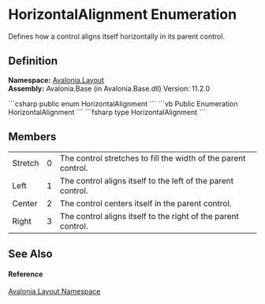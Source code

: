 # HorizontalAlignment Enumeration


Defines how a control aligns itself horizontally in its parent control.



## Definition
**Namespace:** <a href="N_Avalonia_Layout">Avalonia.Layout</a>  
**Assembly:** Avalonia.Base (in Avalonia.Base.dll) Version: 11.2.0

<Tabs groupId="api-code-preview">
<TabItem value="csharp" label="C#">
```csharp
public enum HorizontalAlignment
```
</TabItem>
<TabItem value="vb" label="VB">
```vb
Public Enumeration HorizontalAlignment
```
</TabItem>
<TabItem value="fsharp" label="F#">
```fsharp
type HorizontalAlignment
```
</TabItem>
</Tabs>



## Members
<table>
<tr>
<td>Stretch</td>
<td>0</td>
<td>The control stretches to fill the width of the parent control.</td>
</tr>
<tr>
<td>Left</td>
<td>1</td>
<td>The control aligns itself to the left of the parent control.</td>
</tr>
<tr>
<td>Center</td>
<td>2</td>
<td>The control centers itself in the parent control.</td>
</tr>
<tr>
<td>Right</td>
<td>3</td>
<td>The control aligns itself to the right of the parent control.</td>
</tr>
</table>

## See Also


#### Reference
<a href="N_Avalonia_Layout">Avalonia.Layout Namespace</a>  
